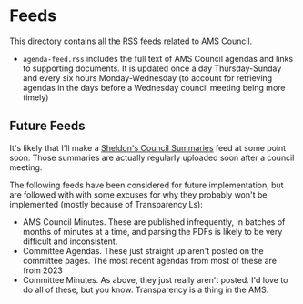 # Feeds
This directory contains all the RSS feeds related to AMS Council.
- `agenda-feed.rss` includes the full text of AMS Council agendas and links to supporting documents. It is updated once a day Thursday-Sunday and every six hours Monday-Wednesday (to account for retrieving agendas in the days before a Wednesday council meeting being more timely)

## Future Feeds
It's likely that I'll make a [Sheldon's Council Summaries](https://www.ams.ubc.ca/about-us/student-council/agendas-presentations-minutes/agendas-presentations-minutes-2025/) feed at some point soon.
Those summaries are actually regularly uploaded soon after a council meeting.

The following feeds have been considered for future implementation, but are followed with with some excuses for why they probably won't be implemented (mostly because of Transparency Ls):
- AMS Council Minutes. These are published infrequently, in batches of months of minutes at a time, and parsing the PDFs is likely to be very difficult and inconsistent. 
- Committee Agendas. These just straight up aren't posted on the committee pages. The most recent agendas from most of these are from 2023
- Committee Minutes. As above, they just really aren't posted. I'd love to do all of these, but you know. Transparency is a thing in the AMS.
